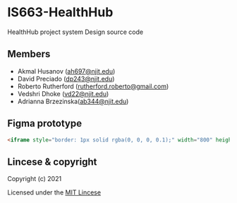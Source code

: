# IS663-HealthHub
HealthHub project system Design source code


## Members

- Akmal Husanov (ah697@njit.edu)
- David Preciado (dp243@njit.edu)
- Roberto Rutherford (rutherford.roberto@gmail.com)
- Vedshri Dhoke (vd22@njit.edu)
- Adrianna Brzezinska(ab344@njit.edu)

## Figma prototype

```html
<iframe style="border: 1px solid rgba(0, 0, 0, 0.1);" width="800" height="450" src="https://www.figma.com/embed?embed_host=share&url=https%3A%2F%2Fwww.figma.com%2Ffile%2Fn5EEmndOKlpWAN5ZH7Bmaj%2FHealthHub%3Fnode-id%3D0%253A1" allowfullscreen></iframe>
```

## Lincese & copyright

Copyright (c) 2021

Licensed under the [MIT Lincese](LICENSE)
